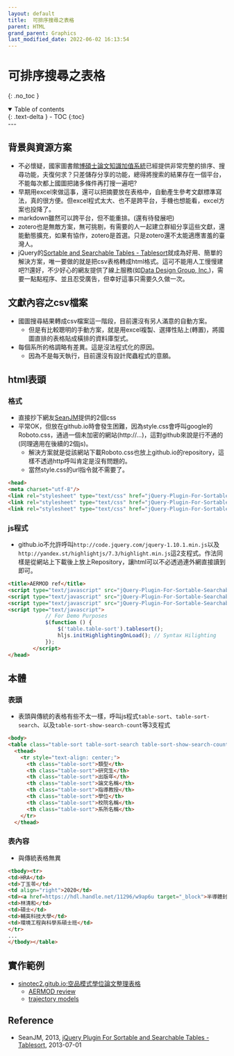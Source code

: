 ```yaml
---
layout: default
title:  可排序搜尋之表格
parent: HTML
grand_parent: Graphics
last_modified_date: 2022-06-02 16:13:54
---
```


# 可排序搜尋之表格

{: .no_toc }

<details open markdown="block">
  <summary>
    Table of contents
  </summary>
  {: .text-delta }
- TOC
{:toc}
</details>
---

## 背景與資源方案
- 不必懷疑，國家圖書館[博碩士論文知識加值系統](https://ndltd.ncl.edu.tw/cgi-bin/gs32/gsweb.cgi?o=d)已經提供非常完整的排序、搜尋功能，夫復何求？只差儲存分享的功能，總得將搜索的結果存在一個平台，不能每次都上國圖把諸多條件再打搜一遍吧?
- 早期用excel來做這事，還可以把摘要放在表格中，自動產生參考文獻標準寫法，真的很方便。但excel程式太大、也不是跨平台，手機也想能看，excel方案也投降了。
- markdown雖然可以跨平台，但不能重排。(還有待發展吧)
- zotero也是無敵方案，無可挑剔，有需要的人一起建立群組分享這些文獻，還能動態擴充，如果有協作，zotero是首選。只是zotero還不太能適應害羞的臺灣人。
- jQuery的[Sortable and Searchable Tables - Tablesort](https://www.jqueryscript.net/table/jQuery-Plugin-For-Sortable-Searchable-Tables-Tablesort.html)就成為好用、簡單的解決方案，唯一要做的就是把csv表格轉成html格式。這可不能用人工慢慢建吧?!還好，不少好心的網友提供了線上服務(如[Data Design Group, Inc.](https://www.convertcsv.com/csv-to-html.htm))，需要一點點程序、並且忍受廣告，但幸好這事只需要久久做一次。

## 文獻內容之csv檔案
- 國圖搜尋結果轉成csv檔案這一階段，目前還沒有另人滿意的自動方案。
  - 但是有比較聰明的手動方案，就是用excel複製、選擇性貼上(轉置)，將國圖直排的表格貼成橫排的資料庫型式。
- 每個系所的格調略有差異。這是沒法程式化的原因。
  - 因為不是每天執行，目前還沒有設計爬蟲程式的意願。

## html表頭
### 格式
- 直接抄下網友[SeanJM]()提供的2個css
- 平常OK，但放在github.io時會發生困難，因為style.css會呼叫google的Roboto.css，通過一個未加密的網站(http://...)，這對github來說是行不通的(同理適用在後續的2個js)。
  - 解決方案就是從該網站下載Roboto.css也放上github.io的repository，這樣不透過http呼叫肯定是沒有問題的。
  - 當然style.css的url指令就不需要了。

```html
<head>
<meta charset="utf-8"/>
<link rel="stylesheet" type="text/css" href="jQuery-Plugin-For-Sortable-Searchable-Tables-Tablesort/css/tablesort.css">
<link rel="stylesheet" type="text/css" href="jQuery-Plugin-For-Sortable-Searchable-Tables-Tablesort/css/styles.css">
<link rel="stylesheet" type="text/css" href="jQuery-Plugin-For-Sortable-Searchable-Tables-Tablesort/css/Roboto.css">
```

### js程式
- github.io不允許呼叫`http://code.jquery.com/jquery-1.10.1.min.js`以及`http://yandex.st/highlightjs/7.3/highlight.min.js`這2支程式。作法同樣是從網站上下載後上放上Repository，讓html可以不必透過連外網直接讀到即可。

```html
<title>AERMOD ref</title>
<script type="text/javascript" src="jQuery-Plugin-For-Sortable-Searchable-Tables-Tablesort/jquery-1.10.1.min.js"></script>
<script type="text/javascript" src="jQuery-Plugin-For-Sortable-Searchable-Tables-Tablesort/highlight.min.js"></script>
<script type="text/javascript" src="jQuery-Plugin-For-Sortable-Searchable-Tables-Tablesort/tablesort.js"></script>
<script type="text/javascript">
            // For Demo Purposes
            $(function () {
                $('table.table-sort').tablesort();
                hljs.initHighlightingOnLoad(); // Syntax Hilighting
            });
        </script>
</head>
```
## 本體
### 表頭
- 表頭與傳統的表格有些不太一樣，呼叫js程式`table-sort`、`table-sort-search`、以及`table-sort-show-search-count`等3支程式


```html
<body>
<table class="table-sort table-sort-search table-sort-show-search-count">
  <thead>
    <tr style="text-align: center;">
      <th class="table-sort">類型</th>
      <th class="table-sort">研究生</th>
      <th class="table-sort">出版年</th>
      <th class="table-sort">論文名稱</th>
      <th class="table-sort">指導教授</th>
      <th class="table-sort">學位</th>
      <th class="table-sort">校院名稱</th>
      <th class="table-sort">系所名稱</th>
    </tr>
  </thead>
```
### 表內容
- 與傳統表格無異
```html
<tbody><tr>
<td>HRA</td>
<td>丁玉苓</td>
<td align="right">2020</td>
<td><a href=https://hdl.handle.net/11296/w9ap6u target="_block">半導體封裝及測試性工業區有害空氣污染物健康風險評估-以楠梓加工出口區為例</a></td>
<td>林清和</td>
<td>碩士</td>
<td>輔英科技大學</td>
<td>環境工程與科學系碩士班</td>
</tr>
...
</tbody></table>
```

## 實作範例
- [sinotec2.gitub.io:空品模式學位論文整理表格](https://sinotec2.github.io/)
  - [AERMOD review](https://sinotec2.github.io/aermod/AERMOD_review.html)
  - [trajectory models](https://sinotec2.github.io/aermod/traj_review.html)

## Reference
- SeanJM, 2013, [jQuery Plugin For Sortable and Searchable Tables - Tablesort](https://www.jqueryscript.net/table/jQuery-Plugin-For-Sortable-Searchable-Tables-Tablesort.html), 2013-07-01